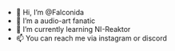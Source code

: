 - 👋 Hi, I’m @Falconida
- 👀 I’m a audio-art fanatic
- 🌱 I’m currently learning NI-Reaktor
- 📫 You can reach me via instagram or discord

<!---
Falconida/Falconida is a ✨ special ✨ repository because its `README.md` (this file) appears on your GitHub profile.
You can click the Preview link to take a look at your changes.
--->
